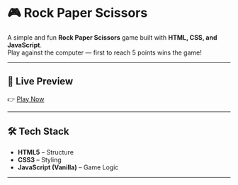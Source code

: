 # 🎮 Rock Paper Scissors

A simple and fun **Rock Paper Scissors** game built with **HTML, CSS, and JavaScript**.  
Play against the computer — first to reach 5 points wins the game!

---

## 🚀 Live Preview  
👉 [Play Now](https://sc0rpx.me/Rock-Paper-Scissors/)

---

## 🛠️ Tech Stack
- **HTML5** – Structure  
- **CSS3** – Styling
- **JavaScript (Vanilla)** – Game Logic  

---
